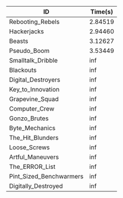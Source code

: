 |ID|Time(s)|
|-|-|
|Rebooting_Rebels|2.84519|
|Hackerjacks|2.94460|
|Beasts|3.12627|
|Pseudo_Boom|3.53449|
|Smalltalk_Dribble|inf|
|Blackouts|inf|
|Digital_Destroyers|inf|
|Key_to_Innovation|inf|
|Grapevine_Squad|inf|
|Computer_Crew|inf|
|Gonzo_Brutes|inf|
|Byte_Mechanics|inf|
|The_Hit_Blunders|inf|
|Loose_Screws|inf|
|Artful_Maneuvers|inf|
|The_ERROR_List|inf|
|Pint_Sized_Benchwarmers|inf|
|Digitally_Destroyed|inf|
